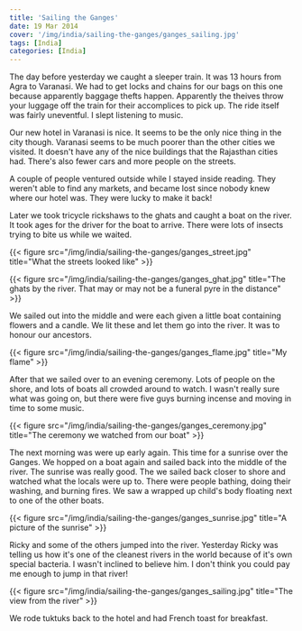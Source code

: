 ```yaml
---
title: 'Sailing the Ganges'
date: 19 Mar 2014
cover: '/img/india/sailing-the-ganges/ganges_sailing.jpg'
tags: [India]
categories: [India]
---
```


The day before yesterday we caught a sleeper train. It was 13 hours from Agra to Varanasi. We had to get locks and chains for our bags on this one because apparently baggage thefts happen. Apparently the theives throw your luggage off the train for their accomplices
to pick up. The ride itself was fairly uneventful. I slept listening to music.

Our new hotel in Varanasi is nice. It seems to be the only nice thing in the city though. Varanasi seems to be much poorer than the other cities we visited. It doesn't have any of the nice buildings that the Rajasthan cities had. There's also fewer cars and more people on the streets.

A couple of people ventured outside while I stayed inside reading. They weren't able to find any markets, and became lost since nobody knew where our hotel was. They were lucky to make it back!

Later we took tricycle rickshaws to the ghats and caught a boat on the river. It took ages for the driver for the boat to arrive. There were lots of insects trying to bite us while we waited.

{{< figure src="/img/india/sailing-the-ganges/ganges_street.jpg" title="What the streets looked like" >}}

{{< figure src="/img/india/sailing-the-ganges/ganges_ghat.jpg" title="The ghats by the river. That may or may not be a funeral pyre in the distance" >}}

We sailed out into the middle and were each given a little boat containing flowers and a candle. We lit these and let them go into the river. It was to honour our ancestors.

{{< figure src="/img/india/sailing-the-ganges/ganges_flame.jpg" title="My flame" >}}

After that we sailed over to an evening ceremony. Lots of people on the shore, and lots of boats all crowded around to watch. I wasn't really sure what was going on, but there were five guys burning incense and moving in time to some music.

{{< figure src="/img/india/sailing-the-ganges/ganges_ceremony.jpg" title="The ceremony we watched from our boat" >}}

The next morning was were up early again. This time for a sunrise over the Ganges. We hopped on a boat again and sailed back into the middle of the river. The sunrise was really good. The we sailed back closer to shore and watched what the locals were up to. There were people bathing, doing their washing, and burning fires. We saw a wrapped up child's body floating next to one of the other boats.

{{< figure src="/img/india/sailing-the-ganges/ganges_sunrise.jpg" title="A picture of the sunrise" >}}

Ricky and some of the others jumped into the river. Yesterday Ricky was telling us how it's one of the cleanest rivers in the world because of it's own special bacteria. I wasn't inclined to believe him. I don't think you could pay me enough to jump in that river!

{{< figure src="/img/india/sailing-the-ganges/ganges_sailing.jpg" title="The view from the river" >}}

We rode tuktuks back to the hotel and had French toast for breakfast.